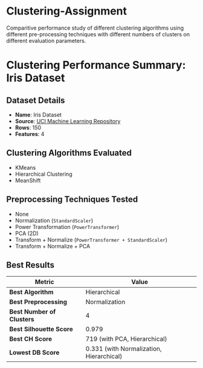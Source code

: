 # Clustering-Assignment
Comparitive performance study of different clustering algorithms using different pre-processing techniques with different numbers of clusters on different evaluation parameters.
# Clustering Performance Summary: Iris Dataset

## Dataset Details
- **Name**: Iris Dataset
- **Source**: [UCI Machine Learning Repository](https://archive.ics.uci.edu/ml/datasets/iris)
- **Rows**: 150
- **Features**: 4

## Clustering Algorithms Evaluated
- KMeans  
- Hierarchical Clustering  
- MeanShift  

## Preprocessing Techniques Tested
- None  
- Normalization (`StandardScaler`)  
- Power Transformation (`PowerTransformer`)  
- PCA (2D)  
- Transform + Normalize (`PowerTransformer + StandardScaler`)  
- Transform + Normalize + PCA  

## Best Results
| Metric | Value |
|--------|-------|
| **Best Algorithm** | Hierarchical |
| **Best Preprocessing** | Normalization |
| **Best Number of Clusters** | 4 |
| **Best Silhouette Score** | 0.979 |
| **Best CH Score** | 719 (with PCA, Hierarchical) |
| **Lowest DB Score** | 0.331 (with Normalization, Hierarchical) |

